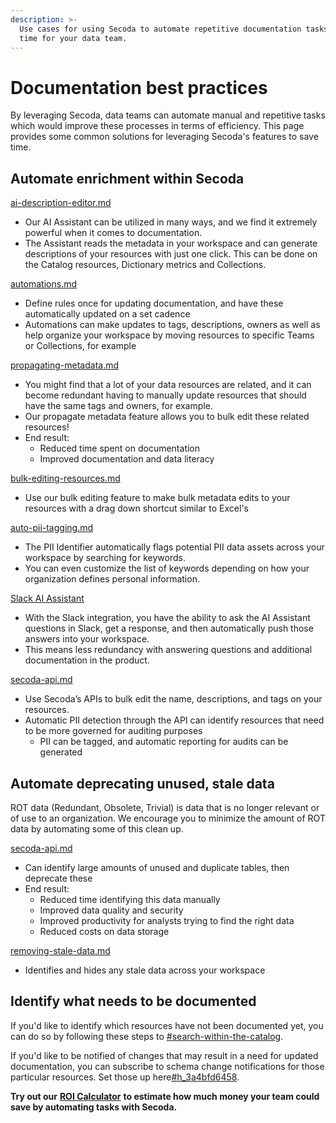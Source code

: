 ```yaml
---
description: >-
  Use cases for using Secoda to automate repetitive documentation tasks, saving
  time for your data team.
---
```


# Documentation best practices

By leveraging Secoda, data teams can automate manual and repetitive tasks which would improve these processes in terms of efficiency. This page provides some common solutions for leveraging Secoda's features to save time.

## Automate enrichment within Secoda

[ai-description-editor.md](../resource-and-metadata-management/add-documentation/ai-description-editor.md "mention")

* Our AI Assistant can be utilized in many ways, and we find it extremely powerful when it comes to documentation.
* The Assistant reads the metadata in your workspace and can generate descriptions of your resources with just one click. This can be done on the Catalog resources, Dictionary metrics and Collections.

&#x20;[automations.md](../features/automations.md "mention")

* Define rules once for updating documentation, and have these automatically updated on a set cadence
* Automations can make updates to tags, descriptions, owners as well as help organize your workspace by moving resources to specific Teams or Collections, for example

[propagating-metadata.md](../resource-and-metadata-management/add-documentation/propagating-metadata.md "mention")

* You might find that a lot of your data resources are related, and it can become redundant having to manually update resources that should have the same tags and owners, for example.
* Our propagate metadata feature allows you to bulk edit these related resources!
* End result:
  * Reduced time spent on documentation
  * Improved documentation and data literacy

[bulk-editing-resources.md](../resource-and-metadata-management/add-documentation/bulk-editing-resources.md "mention")

* Use our bulk editing feature to make bulk metadata edits to your resources with a drag down shortcut similar to Excel's

[auto-pii-tagging.md](../resource-and-metadata-management/tags/auto-pii-tagging.md "mention")

* The PII Identifier automatically flags potential PII data assets across your workspace by searching for keywords.
* You can even customize the list of keywords depending on how your organization defines personal information.

[Slack AI Assistant](../integrations/productivity-tools/slack-connection/slack-user-guide.md#secoda-ai-slackbot)

* With the Slack integration, you have the ability to ask the AI Assistant questions in Slack, get a response, and then automatically push those answers into your workspace.
* This means less redundancy with answering questions and additional documentation in the product.

[secoda-api.md](../secoda-api.md "mention")

* Use Secoda’s APIs to bulk edit the name, descriptions, and tags on your resources.
* Automatic PII detection through the API can identify resources that need to be more governed for auditing purposes
  * PII can be tagged, and automatic reporting for audits can be generated

## Automate deprecating unused, stale data

ROT data (Redundant, Obsolete, Trivial) is data that is no longer relevant or of use to an organization. We encourage you to minimize the amount of ROT data by automating some of this clean up.

[secoda-api.md](../secoda-api.md "mention")&#x20;

* Can identify large amounts of unused and duplicate tables, then deprecate these
* End result:
  * Reduced time identifying this data manually
  * Improved data quality and security
  * Improved productivity for analysts trying to find the right data
  * Reduced costs on data storage

[removing-stale-data.md](../features/removing-stale-data.md "mention")

* Identifies and hides any stale data across your workspace

## Identify what needs to be documented

If you'd like to identify which resources have not been documented yet, you can do so by following these steps to [#search-within-the-catalog](../features/search.md#search-within-the-catalog "mention").

If you'd like to be notified of changes that may result in a need for updated documentation, you can subscribe to schema change notifications for those particular resources. Set those up here[#h\_3a4bfd6458](../features/notifications.md#h\_3a4bfd6458 "mention").



**Try out our** [**ROI Calculator**](https://www.secoda.co/data-discovery-roi-calculator) **to estimate how much money your team could save by automating tasks with Secoda.**
